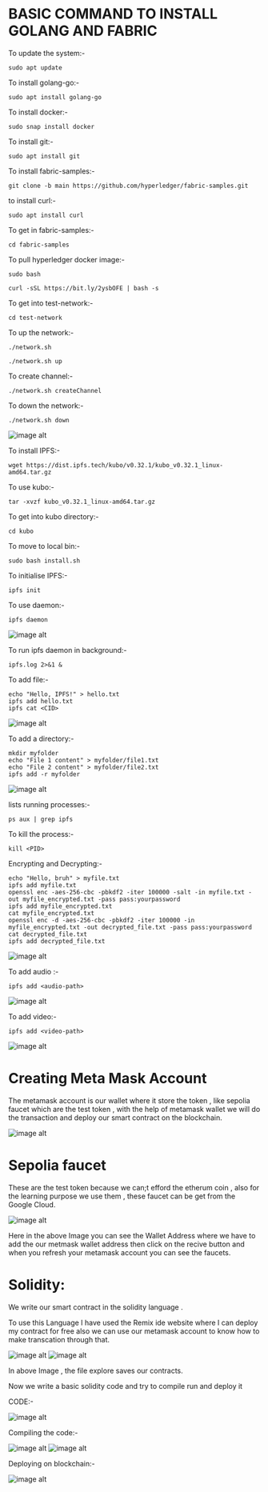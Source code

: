 # BASIC COMMAND TO INSTALL GOLANG AND FABRIC

To update the system:-
                         
    sudo apt update

To install golang-go:-

    sudo apt install golang-go

To install docker:-

    sudo snap install docker

To install git:-

    sudo apt install git

To install fabric-samples:-

    git clone -b main https://github.com/hyperledger/fabric-samples.git

to install curl:-

    sudo apt install curl

To get in fabric-samples:-

    cd fabric-samples

To pull hyperledger docker image:-

    sudo bash
   
    curl -sSL https://bit.ly/2ysbOFE | bash -s

To get into test-network:-

    cd test-network

To up the network:-

    ./network.sh

    ./network.sh up

To create channel:-

    ./network.sh createChannel

To down the network:-

    ./network.sh down

![image alt](https://github.com/RiyaRiya184/BLOCKCHAIN-STUFF/blob/67c2b850a0cf4ac62700ff7f5e7fbc1039624eb0/madhu's%20terminal%20thing.png)

To install IPFS:-

    wget https://dist.ipfs.tech/kubo/v0.32.1/kubo_v0.32.1_linux-amd64.tar.gz

To use kubo:-

    tar -xvzf kubo_v0.32.1_linux-amd64.tar.gz

To get into kubo directory:-

    cd kubo

To move to local bin:-

    sudo bash install.sh

To initialise IPFS:-

    ipfs init
    
To use daemon:-

    ipfs daemon

![image alt]()

To run ipfs daemon in background:-

    ipfs.log 2>&1 &

To add file:-

    echo "Hello, IPFS!" > hello.txt
    ipfs add hello.txt
    ipfs cat <CID>

![image alt]()

To add a directory:-

    mkdir myfolder
    echo "File 1 content" > myfolder/file1.txt
    echo "File 2 content" > myfolder/file2.txt
    ipfs add -r myfolder

![image alt]()

lists running processes:-

    ps aux | grep ipfs

To kill the process:-

    kill <PID>

Encrypting and Decrypting:-

    echo "Hello, bruh" > myfile.txt
    ipfs add myfile.txt
    openssl enc -aes-256-cbc -pbkdf2 -iter 100000 -salt -in myfile.txt -out myfile_encrypted.txt -pass pass:yourpassword
    ipfs add myfile_encrypted.txt
    cat myfile_encrypted.txt
    openssl enc -d -aes-256-cbc -pbkdf2 -iter 100000 -in myfile_encrypted.txt -out decrypted_file.txt -pass pass:yourpassword
    cat decrypted_file.txt
    ipfs add decrypted_file.txt

![image alt]()

To add audio :-

    ipfs add <audio-path>

![image alt]()

To add video:-

    ipfs add <video-path>

![image alt]()

# Creating Meta Mask Account

The metamask account is our wallet where it store the token , like sepolia faucet which are the test token , with the help of metamask wallet we will do the transaction and deploy our smart contract on the blockchain.

![image alt](https://github.com/RiyaRiya184/BLOCKCHAIN-STUFF/blob/9f494403daf6d8688f7b2a3182fbfb44827773f0/ethirum%20wallet.png)

# Sepolia faucet

These are the test token because we can;t efford the etherum coin , also for the learning purpose we use them , these faucet can be get from the Google Cloud.

![image alt](https://github.com/RiyaRiya184/BLOCKCHAIN-STUFF/blob/915cab8228696c4a928dcbb4318c239ef51fcc66/google%20cloud%20sepolia.png)

Here in the above Image you can see the Wallet Address where we have to add the our metmask wallet address then click on the recive button and when you refresh your metamask account you can see the faucets.    

# Solidity:

We write our smart contract in the solidity language .

To use this Language I have used the Remix ide website where I can deploy my contract for free also we can use our metamask account to know how to make transcation through that.

![image alt](https://github.com/RiyaRiya184/BLOCKCHAIN-STUFF/blob/0413bf98b0cdea8d20b279bbce6b0a15e647eacd/remix%20ide%20front.png)
![image alt](https://github.com/RiyaRiya184/BLOCKCHAIN-STUFF/blob/73b46da0966bfb02b24fc19232d3e93a58f6ec2c/solidity1.png)

In above Image , the file explore saves our contracts.

Now we write a basic solidity code and try to compile run and deploy it

CODE:-

![image alt](https://github.com/RiyaRiya184/BLOCKCHAIN-STUFF/blob/4d4cbb14f8e41d0975d714504fbda6d69f759f6e/CODE.png)

Compiling the code:-

![image alt](https://github.com/RiyaRiya184/BLOCKCHAIN-STUFF/blob/017cdf53118278451a00c32cc2b192a7ca698aee/solidity%20compile.png)
![image alt](https://github.com/RiyaRiya184/BLOCKCHAIN-STUFF/blob/896dd311c590791c047da38e4c5e241c9be7f5d4/solidity%20compile%202.png)

Deploying on blockchain:-

![image alt]()




